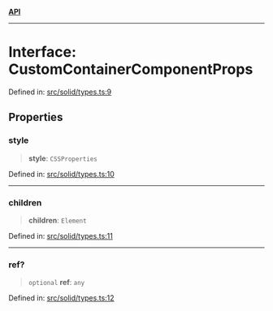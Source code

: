 [**API**](../../API.md)

***

# Interface: CustomContainerComponentProps

Defined in: [src/solid/types.ts:9](https://github.com/inokawa/virtua/blob/bef8d3f4969c1398c3cf5c6c917097dd810b514f/src/solid/types.ts#L9)

## Properties

### style

> **style**: `CSSProperties`

Defined in: [src/solid/types.ts:10](https://github.com/inokawa/virtua/blob/bef8d3f4969c1398c3cf5c6c917097dd810b514f/src/solid/types.ts#L10)

***

### children

> **children**: `Element`

Defined in: [src/solid/types.ts:11](https://github.com/inokawa/virtua/blob/bef8d3f4969c1398c3cf5c6c917097dd810b514f/src/solid/types.ts#L11)

***

### ref?

> `optional` **ref**: `any`

Defined in: [src/solid/types.ts:12](https://github.com/inokawa/virtua/blob/bef8d3f4969c1398c3cf5c6c917097dd810b514f/src/solid/types.ts#L12)
